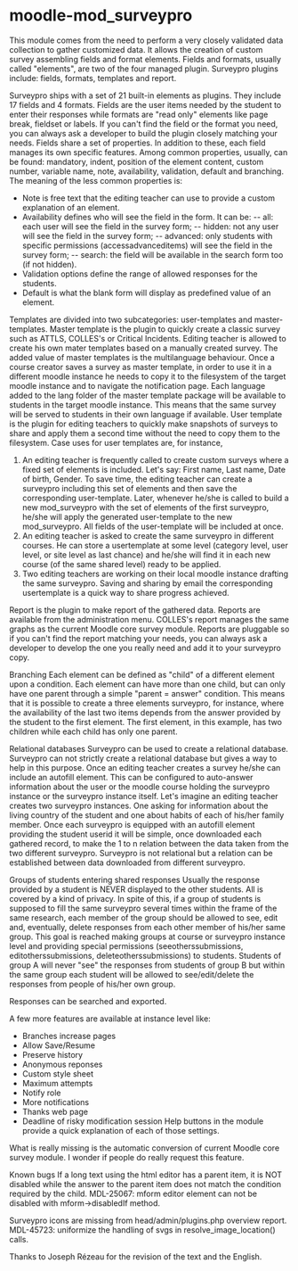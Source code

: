 moodle-mod_surveypro
====================
This module comes from the need to perform a very closely validated data collection to gather customized data. It allows the creation of custom survey assembling fields and format elements.
Fields and formats, usually called "elements", are two of the four managed plugin. Surveypro plugins include: fields, formats, templates and report.

Surveypro ships with a set of 21 built-in elements as plugins. They include 17 fields and 4 formats. Fields are the user items needed by the student to enter their responses while formats are "read only" elements like page break, fieldset or labels. If you can't find the field or the format you need, you can always ask a developer to build the plugin closely matching your needs. Fields share a set of properties. In addition to these, each field manages its own specific features. Among common properties, usually, can be found: mandatory, indent, position of the element content, custom number, variable name, note, availability, validation, default and branching.
The meaning of the less common properties is:
- Note is free text that the editing teacher can use to provide a custom explanation of an element.
- Availability defines who will see the field in the form. It can be:
-- all: each user will see the field in the survey form;
-- hidden: not any user will see the field in the survey form;
-- advanced: only students with specific permissions (accessadvanceditems) will see the field in the survey form;
-- search: the field will be available in the search form too (if not hidden).
- Validation options define the range of allowed responses for the students.
- Default is what the blank form will display as predefined value of an element.

Templates are divided into two subcategories: user-templates and master-templates. Master template is the plugin to quickly create a classic survey such as ATTLS, COLLES's or Critical Incidents.
Editing teacher is allowed to create his own mater templates based on a manually created survey. The added value of master templates is the multilanguage behaviour. Once a course creator saves a survey as master template, in order to use it in a different moodle instance he needs to copy it to the filesystem of the target moodle instance and to navigate the notification page. Each language added to the lang folder of the master template package will be available to students in the target moodle instance. This means that the same survey will be served to students in their own language if available.
User template is the plugin for editing teachers to quickly make snapshots of surveys to share and apply them a second time without the need to copy them to the filesystem. Case uses for user templates are, for instance,
1) An editing teacher is frequently called to create custom surveys where a fixed set of elements is included. Let's say: First name, Last name, Date of birth, Gender. To save time, the editing teacher can create a surveypro including this set of elements and then save the corresponding user-template. Later, whenever he/she is called to build a new mod_surveypro with the set of elements of the first surveypro, he/she will apply the generated user-template to the new mod_surveypro. All fields of the user-template will be included at once.
2) An editing teacher is asked to create the same surveypro in different courses. He can store a usertemplate at some level (category level, user level, or site level as last chance) and he/she will find it in each new course (of the same shared level) ready to be applied.
3) Two editing teachers are working on their local moodle instance drafting the same surveypro. Saving and sharing by email the corresponding usertemplate is a quick way to share progress achieved.

Report is the plugin to make report of the gathered data. Reports are available from the administration menu.
COLLES's report manages the same graphs as the current Moodle core survey module. Reports are pluggable so if you can't find the report matching your needs, you can always ask a developer to develop the one you really need and add it to your surveypro copy.

Branching
Each element can be defined as "child" of a different element upon a condition. Each element can have more than one child, but can only have one parent through a simple "parent = answer" condition. This means that it is possible to create a three elements surveypro, for instance, where the availability of the last two items depends from the answer provided by the student to the first element. The first element, in this example, has two children while each child has only one parent.

Relational databases
Surveypro can be used to create a relational database. Surveypro can not strictly create a relational database but gives a way to help in this purpose. Once an editing teacher creates a survey he/she can include an autofill element. This can be configured to auto-answer information about the user or the moodle course holding the surveypro instance or the surveypro instance itself. Let's imagine an editing teacher creates two surveypro instances. One asking for information about the living country of the student and one about habits of each of his/her family member. Once each surveypro is equipped with an autofill element providing the student userid it will be simple, once downloaded each gathered record, to make the 1 to n relation between the data taken from the two different surveypro. Surveypro is not relational but a relation can be established between data downloaded from different surveypro.

Groups of students entering shared responses
Usually the response provided by a student is NEVER displayed to the other students. All is covered by a kind of privacy. In spite of this, if a group of students is supposed to fill the same surveypro several times within the frame of the same research, each member of the group should be allowed to see, edit and, eventually, delete responses from each other member of his/her same group. This goal is reached making groups at course or surveypro instance level and providing special permissions (seeotherssubmissions, editotherssubmissions, deleteotherssubmissions) to students. Students of group A will never "see" the responses from students of group B but within the same group each student will be allowed to see/edit/delete the responses from people of his/her own group.

Responses can be searched and exported.

A few more features are available at instance level like:
- Branches increase pages
- Allow Save/Resume
- Preserve history
- Anonymous reponses
- Custom style sheet
- Maximum attempts
- Notify role
- More notifications
- Thanks web page
- Deadline of risky modification session
Help buttons in the module provide a quick explanation of each of those settings.

What is really missing is the automatic conversion of current Moodle core survey module. I wonder if people do really request this feature.

Known bugs
If a long text using the html editor has a parent item, it is NOT disabled while the answer to the parent item does not match the condition required by the child. MDL-25067: mform editor element can not be disabled with mform->disabledIf method.

Surveypro icons are missing from head/admin/plugins.php overview report.
MDL-45723: uniformize the handling of svgs in resolve_image_location() calls.

Thanks to Joseph Rézeau for the revision of the text and the English.